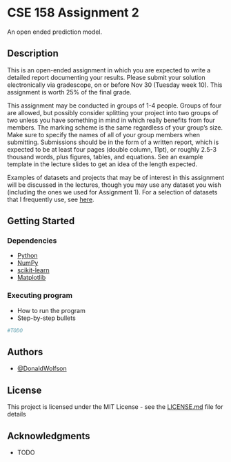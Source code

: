 # CSE 158 Assignment 2

An open ended prediction model.

## Description
  
This is an open-ended assignment in which you are expected to write a detailed report documenting your results. Please submit your solution electronically via gradescope, on or before Nov 30 (Tuesday week 10). This assignment is worth 25% of the final grade.

This assignment may be conducted in groups of 1-4 people. Groups of four are allowed, but possibly consider splitting your project into two groups of two unless you have something in mind in which really benefits from four members. The marking scheme is the same regardless of your group’s size. Make sure to specify the names of all of your group members when submitting. Submissions should be in the form of a written report, which is expected to be at least four pages (double column, 11pt), or roughly 2.5-3 thousand words, plus figures, tables, and equations. See an example template in the lecture slides to get an idea of the length expected.

Examples of datasets and projects that may be of interest in this assignment will be discussed in the lectures, though you may use any dataset you wish (including the ones we used for Assignment 1). For a selection of datasets that I frequently use, see [here](https://cseweb.ucsd.edu/~jmcauley/datasets.html).

## Getting Started

### Dependencies

* [Python](https://www.python.org)
* [NumPy](https://numpy.org)
* [scikit-learn](https://scikit-learn.org/stable/)
* [Matplotlib](https://matplotlib.org)

### Executing program

* How to run the program
* Step-by-step bullets

```bash
#TODO
```

## Authors

* [@DonaldWolfson](https://github.com/DonaldWolfson)

## License

This project is licensed under the MIT License - see the [LICENSE.md](LICENSE.md) file for details

## Acknowledgments

* TODO
